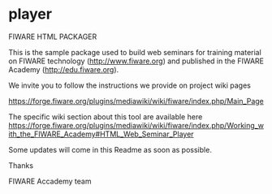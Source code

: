 # player

FIWARE HTML PACKAGER  

This is the sample package used to build web seminars for training material on
FIWARE technology (http://www.fiware.org) and published in the FIWARE Academy
(http://edu.fiware.org).

We invite you to follow the instructions we provide on project wiki pages 

https://forge.fiware.org/plugins/mediawiki/wiki/fiware/index.php/Main_Page

The specific wiki section about this tool are available here
https://forge.fiware.org/plugins/mediawiki/wiki/fiware/index.php/Working_with_the_FIWARE_Academy#HTML_Web_Seminar_Player

Some updates will come in this Readme as soon as possible.

Thanks

FIWARE Accademy team
